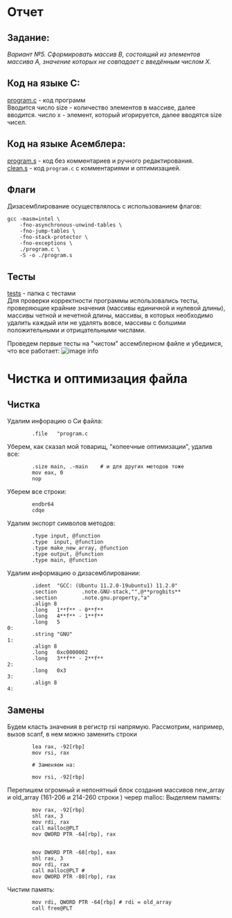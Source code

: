 # Отчет

## Задание:
*Вариант №5. Сформировать массив B, состоящий из элементов массива А, значение которых не совпадает с введённым числом X.* 

## Код на языке С:
[program.c](https://github.com/1rlan/csaihw/blob/master/homework%20%E2%84%961/program.c)  - код программ\
Вводится число size - количество элементов в массиве, далее вводится. число x - элемент, который игорируется, далее вводятся size чисел. 

## Код на языке Асемблера:
[program.s](https://github.com/1rlan/csaihw/blob/master/homework%20%E2%84%961/program.s) - код без комментариев и ручного редактирования.\
[clean.s](https://github.com/1rlan/csaihw/blob/master/homework%20%E2%84%961/clean.s) - код  ```program.c```  c комментариями и оптимизацией.

## Флаги 
Дизасемблирование осуществлялось с использованием флагов:
```terminal
gcc -masm=intel \
    -fno-asynchronous-unwind-tables \
    -fno-jump-tables \
    -fno-stack-protector \
    -fno-exceptions \
    ./program.c \
    -S -o ./program.s
```



## Тесты 
[tests](https://github.com/1rlan/csaihw/tree/master/homework%20%E2%84%961/tests) - папка с тестами\
Для проверки корректности программы использовались тесты, проверяющие крайние значения (массивы единичной и нулевой длины), массивы четной и нечетной длины, массивы, в которых необходимо удалить каждый или не удалять вовсе, массивы с болшими положительными и отрицательными числами.

Проведем первые тесты на "чистом" ассемблерном файле и убедимся, что все работает:
![image info](images/test_first.png)

# Чистка и оптимизация файла

## Чистка 
Удалим инфорацию о Си файла:
```assembly
        .file   "program.c
```

Уберем, как сказал мой товарищ, "копеечные оптимизации", удалив все:
```assembly
        .size main, .-main    # и для других методов тоже
        mov eax, 0
        nop
```

Уберем все строки:
```assembly
        endbr64
        cdqe
```

Удалим экспорт символов методов:
```assembly        
        .type input, @function
        .type  input, @function
        .type make_new_array, @function
        .type output, @function
        .type main, @function
```

Удалим информацию о дизасемблировании:
```assembly
        .ident  "GCC: (Ubuntu 11.2.0-19ubuntu1) 11.2.0"
        .section        .note.GNU-stack,"",@**progbits**
        .section        .note.gnu.property,"a"
        .align 8
        .long   1**f** - 0**f**
        .long   4**f** - 1**f**
        .long   5
0:
        .string "GNU"
1:
        .align 8
        .long   0xc0000002
        .long   3**f** - 2**f**
2:
        .long   0x3
3:
        .align 8
4:
```





## Замены
Будем класть значения в регистр rsi напрямую. Рассмотрим, например, вызов scanf, в нем можно заменить строки
```
        lea rax, -92[rbp]
        mov rsi, rax

		# Заменяем на:

		mov rsi, -92[rbp]
```


Перепишем огромный и непонятный блок создания массивов new_array и old_array (161-206 и 214-260 строки ) череp malloc:
Выделяем память:
```
		mov rax, -92[rbp]
		shl rax, 3 
		mov rdi, rax 
		call malloc@PLT 
		mov QWORD PTR -64[rbp], rax 


		mov DWORD PTR -68[rbp], eax
		shl rax, 3 
		mov rdi, rax 
		call malloc@PLT #
		mov QWORD PTR -88[rbp], rax
```
Чистим память:
```
		mov rdi, QWORD PTR -64[rbp] # rdi = old_array
		call free@PLT
```


